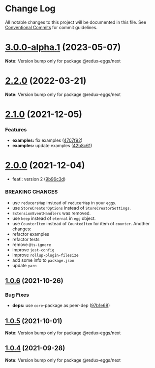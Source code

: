 # Change Log

All notable changes to this project will be documented in this file.
See [Conventional Commits](https://conventionalcommits.org) for commit guidelines.

# [3.0.0-alpha.1](https://github.com/fostyfost/redux-eggs/compare/v3.0.0-alpha.0...v3.0.0-alpha.1) (2023-05-07)

**Note:** Version bump only for package @redux-eggs/next

# [2.2.0](https://github.com/fostyfost/redux-eggs/compare/v2.1.0...v2.2.0) (2022-03-21)

**Note:** Version bump only for package @redux-eggs/next

# [2.1.0](https://github.com/fostyfost/redux-eggs/compare/v2.0.0...v2.1.0) (2021-12-05)

### Features

- **examples:** fix examples ([4707f92](https://github.com/fostyfost/redux-eggs/commit/4707f924deb7da84ebd7eb0a59ec2807b509c43f))
- **examples:** update examples ([42b8c61](https://github.com/fostyfost/redux-eggs/commit/42b8c611c3e8bdd4f16b36ddb2602b3f70433ff0))

# [2.0.0](https://github.com/fostyfost/redux-eggs/compare/v1.0.6...v2.0.0) (2021-12-04)

- feat!: version 2 ([9b96c3d](https://github.com/fostyfost/redux-eggs/commit/9b96c3d764513b68938fffebe785b0d9dd015a50))

### BREAKING CHANGES

- use `reducersMap` instead of `reducerMap` in your `eggs`.
- use `StoreCreatorOptions` instead of `StoreCreatorSettings`.
- `ExtensionEventHandlers` was removed.
- use `keep` instead of `eternal` in `egg` object.
- use `CounterItem` instead of `CountedItem` for item of `counter`.
  Another changes:
- refactor examples
- refactor tests
- remove `@ts-ignore`
- improve `jest-config`
- improve `rollup-plugin-filesize`
- add some info to `package.json`
- update `yarn`

## [1.0.6](https://github.com/fostyfost/redux-eggs/compare/v1.0.5...v1.0.6) (2021-10-26)

### Bug Fixes

- **deps:** use `core`-package as peer-dep ([97b1e68](https://github.com/fostyfost/redux-eggs/commit/97b1e688a90493cec34989b8d906ab6628a6a232))

## [1.0.5](https://github.com/fostyfost/redux-eggs/compare/v1.0.4...v1.0.5) (2021-10-01)

**Note:** Version bump only for package @redux-eggs/next

## [1.0.4](https://github.com/fostyfost/redux-eggs/compare/v1.0.3...v1.0.4) (2021-09-28)

**Note:** Version bump only for package @redux-eggs/next
